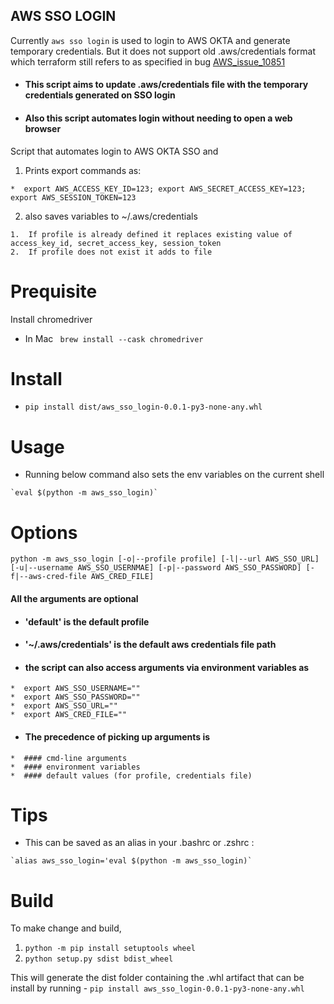 AWS SSO LOGIN
-----
Currently `aws sso login` is used to login to AWS OKTA and generate temporary credentials. But it does not support old .aws/credentials format which terraform still refers to as specified in bug [AWS_issue_10851](https://github.com/hashicorp/terraform-provider-aws/issues/10851)

  *  #### This script aims to update .aws/credentials file with the temporary credentials generated on SSO login
  *  #### Also this script automates login without needing to open a web browser

Script that automates login to AWS OKTA SSO and

  1.  Prints export commands as:

    *  export AWS_ACCESS_KEY_ID=123; export AWS_SECRET_ACCESS_KEY=123; export AWS_SESSION_TOKEN=123

  2.  also saves variables to ~/.aws/credentials

    1.  If profile is already defined it replaces existing value of access_key_id, secret_access_key, session_token
    2.  If profile does not exist it adds to file

# Prequisite

Install chromedriver

  * In Mac ` brew install --cask chromedriver`

# Install

  * `pip install dist/aws_sso_login-0.0.1-py3-none-any.whl`

# Usage

  *  Running below command also sets the env variables on the current shell

    `eval $(python -m aws_sso_login)`

# Options

`python -m aws_sso_login [-o|--profile profile] [-l|--url AWS_SSO_URL] [-u|--username AWS_SSO_USERNMAE] [-p|--password AWS_SSO_PASSWORD] [-f|--aws-cred-file AWS_CRED_FILE]`

#### All the arguments are optional

  *  #### 'default' is the default profile
  *  #### '~/.aws/credentials' is the default aws credentials file path
  *  #### the script can also access arguments via environment variables as
    *  export AWS_SSO_USERNAME=""
    *  export AWS_SSO_PASSWORD=""
    *  export AWS_SSO_URL=""
    *  export AWS_CRED_FILE=""
  *  #### The precedence of picking up arguments is
    *  #### cmd-line arguments
    *  #### environment variables
    *  #### default values (for profile, credentials file)
   

# Tips

  *  This can be saved as an alias in your .bashrc or .zshrc : 

    `alias aws_sso_login='eval $(python -m aws_sso_login)`

# Build
  To make change and build,
  
  1.  `python -m pip install setuptools wheel`
  2.  `python setup.py sdist bdist_wheel`
  
  This will generate the dist folder containing the .whl artifact that can be install by running - `pip install aws_sso_login-0.0.1-py3-none-any.whl`
